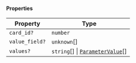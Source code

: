 #### Properties

| Property                                | Type                                                                     |
| --------------------------------------- | ------------------------------------------------------------------------ |
| <a id="card_id"></a> `card_id?`         | `number`                                                                 |
| <a id="value_field"></a> `value_field?` | `unknown`\[]                                                             |
| <a id="values"></a> `values?`           | `string`\[] \| [`ParameterValue`](./generated/html/ParameterValue.md)\[] |
